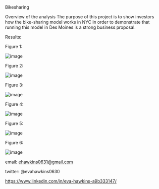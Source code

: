 Bikesharing

Overview of the analysis
The purpose of this project is to show investors how the bike-sharing model works in NYC in order to demonstrate that running this model in Des Moines is a strong business proposal.

Results:

Figure 1:

![image](https://user-images.githubusercontent.com/101227930/184295796-9a892290-3c7c-4e7b-87e2-e6635e6045a6.png)

Figure 2:

![image](https://user-images.githubusercontent.com/101227930/184295640-f242f62e-6f68-4a56-b760-688d5f5a4bca.png)



Figure 3:

![image](https://user-images.githubusercontent.com/101227930/184295857-ec4e2940-4a1c-46f1-965f-b197955d03c5.png)



Figure 4:

![image](https://user-images.githubusercontent.com/101227930/184295907-4c273d62-3358-4c9f-811e-63bff45a84a0.png)


Figure 5:

![image](https://user-images.githubusercontent.com/101227930/184295966-786e8a4e-200d-4ef4-9eb4-9574a120191e.png)


Figure 6:

![image](https://user-images.githubusercontent.com/101227930/184296014-e0200931-c742-4f78-a8b6-a0fbaeb73efc.png)




email:  ehawkins0631@gmail.com

twitter: @evahawkins0630

https://www.linkedin.com/in/eva-hawkins-a9b333147/


